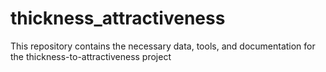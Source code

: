 # thickness_attractiveness
This repository contains the necessary data, tools, and documentation for the thickness-to-attractiveness project
